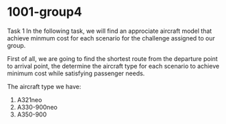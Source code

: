 # 1001-group4
Task 1
In the following task, we will find an approciate aircraft model that achieve minmum cost for each scenario for the challenge assigned to our group.

First of all, we are going to find the shortest route from the departure point to arrival point, the determine the aircraft type for each scenario to achieve minimum cost while satisfying passenger needs.

The aircraft type we have:
1. A321neo
2. A330-900neo
3. A350-900
